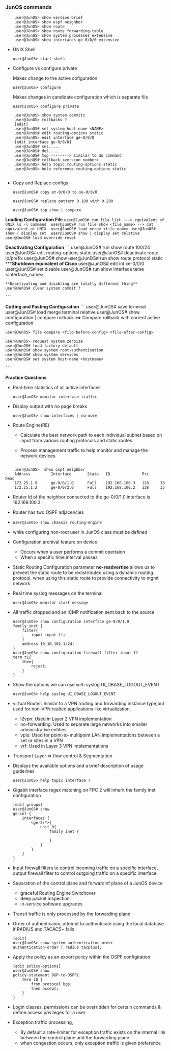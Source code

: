 ### JunOS commands 
```
    user@JunOS> show version brief 
    user@JunOS> show ospf neighbor
    user@JunOS> show route 
    user@JunOS> show route forwarding-table 
    user@JunOS> show system processes extensive 
    user@JunOS> show interfaces ge-0/0/0 extensive 

```

* UNIX Shell 

    ` user@JunOS> start shell `

* Configure vs configure private 

    Makes change to the active cofiguration 

    ` user@JunOS> configure `


    Makes changes in candidate configuration which is separate file 

    ` user@JunOS> configure private `

```
    user@JunOS> show system commits
    user@JunOS> rollbacks ?
    [edit]
    user@JunOS# set system host-name <NAME>
    user@JunOS# edit routing-options static
    user@JunOS> edit interface ge-0/0/0
    [edit interface ge-0/0/0]
    user@JunOS# set.....
    user@JunOS# del.....
    user@JunOS# top --------> similar to do command 
    user@JunOS# rollback <version number> 
    user@JunOS> help topic routing-options static 
    user@JunOS> help reference routing-options static 


```

* Copy and Replace configs 

    `user@JunOS# copy et-0/0/0 to xe-0/0/0`

    `user@JunOS# replace pattern 0.100 with 0.200`

    `user@JunOS# top show | compare `

**Loading Configuration File**
    ```
    user@JunOS# run file list ---> equivalent of UNIX ls -l command 
    user@JunOS# run file show <file_name> --> cat equivalent of UNIX 
    user@JunOS# load merge <file_name>
    user@JunOS# show | display set 
    user@JunOS# show | display set relative 
    user@JunOS# load override reset  
    ```

**Deactivating Configuration**
    ```
    user@JunOS# run show route 100/24
    user@JunOS# edit routing-options static 
    user@JunOS# deactivate route ip/prefix
    user@JunOS# show 
    user@JunOS# run show route protocol static 
    *********Shutdown equivalent of Cisco******
    user@JunOS# edit int xe-0/0/0
    user@JunOS# set disable 
    user@JunOS# run show interface terse <interface_name>

    **Deactivating and disabling are totally different thing**
    user@JunOS# clear system commit ? 
    
    ```
**Cutting and Pasting Configuration**
    ```
    user@JunOS# save terminal 
    user@JunOS# load merge terminal relative 
    user@JunOS# show configuration | compare rollback <number> 
        ==> Compare rollback with current active configuration 

    user@JunOS> file compare <file-before-config> <file-after-config>

    user@JunOS> request system zeroize 
    user@JunOS# load factory-default 
    user@JunOS# show system root-authentication
    user@JunOS# show system services 
    user@JunOS# set system host-name <hostname>
    
    ```
**Practice Questions**


*  Real-time statistics of all active interfaces 

    `user@JunOS> monitor interface traffic `

* Display output with no page breaks 

    `user@JunOS> show interfaces | no-more `

*  Route Engine(RE) 

    - Calculate the best network path to each individual subnet based on input from various routing protocols and static  routes 

    - Process management traffic to help monitor and manage the network devices 

```

    user@JunOS>  shwo ospf neighbor 
    Address         Interface       State   ID              Pri     Dead
    172.25.1.9      ge-0/0/1.0      Full    192.168.100.3   128     38
    172.25.1.2      ge-0/0/2.0      Full    192.168.100.2   128     35

```
- Router Id of the neighbor connected to the ge-0/0/1.0 interface is 192.168.100.3

- Router has two OSPF adjacencies 


* `user@JunOS> show chassis routing-engine`

* while configuring non-root user in JunOS class must be defined 

* Configuration archival feature on device 
    
    - Occurs when a user performs a commit opertaion 
    - When a specific time interval passes 


* Static Routing Configuration parameter **no-readvertise** allows us to prevent the static route to be redistributed using a dynamic routing protocol, when using this static route to provide connectivity to mgmt network 

* Real time syslog messages on the terminal 

    `user@JunOS> monitor start message`

* All traffic dropped and an ICMP notification sent back to the source 
    ```
    user@JunOS> show configuration interface ge-0/0/1.0
    family inet {
        filter{
            input input-ff;
        }
        address 10.10.102.1/24;
    } 
    user@JunOS> show configuration firewall filter input-ff
    term t1{
        then{
            reject;
        }
    } 
    ```

* Show the options we can use with syslog UI_DBASE_LOGOUT_EVENT

    `user@JunOS> help syslog UI_DBASE_LOGOUT_EVENT`

* virtual Router: Similar to a VPN routing and forwarding instance type,but used for non-VPN realted 
applications like virtualization. 

    - l2vpn: Used in Layer 2 VPN implementation 
    - no-forwarding: Used to separate large networks into smaller administrative entities 
    - vpls: Used for point-to-multipoint LAN implementations between a set or sites in a VPN 
    - vrf: Used in Layer 3 VPN implementations 

* Transport Layer => flow control & Segmentation 

* Displays the available options and a brief description of usage guidelines 

    `user@JunOS> help topic interface ? `
    
* Gigabit interface regex matching on FPC 2 will inherit the family inet configuration 

    ```
    [edit groups]
    user@JunOS# show 
    ge-int {
        interfaces {
            <ge-2/*>{
                unit 0{
                    family inet {

                    }
                }
            }
        }
    }
    ```

* Input firewall filters to control incoming traffic on a specific interface,
output firewall filter to control outgoing traffic on a specific interface 

* Separation of the control plane and forwardinf plane of a JunOS device 
    - graceful Routing Engine Switchover 
    - deep packet inspection 
    - in-service software upgrades 

* Transit traffic is only processed by the forwarding plane 

* Order of authenticaion, attempt to authenticate using the local database if RADIUS and TACACS+ fails 
    
    ```
    [edit]
    user@JunOS> show system authentication-order 
    authentication-order [ radius tacplus];

    ```

* Apply the policy as an export policy within the OSPF configiration 

    ```
    [edit policy-options]
    user@JunOS# show 
    policy-statement BGP-to-OSPF{
        term 10 {
            from protocol bgp;
            then accept;
        }
    }
    ```

* Login classes, permissions can be overridden for certain commands & define access privileges for a user 

* Exception traffic processing, 
    - By default a rate-limiter for exception traffic exists on the internal link between the control plane and the forwarding plane 
    - when congestion occurs, only exception traffic is given preference 
    